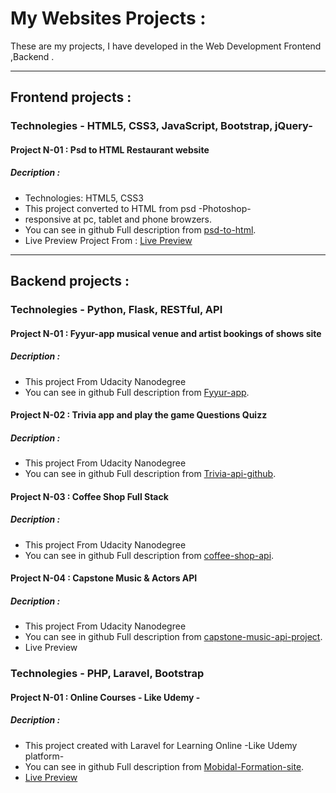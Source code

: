 # My Websites Projects :
These are my projects, I have developed in the Web Development Frontend ,Backend .
***
## Frontend projects :

### Technolegies - HTML5, CSS3, JavaScript, Bootstrap, jQuery-

#### Project N-01 : Psd to HTML Restaurant website
##### Decription :
- Technologies: HTML5, CSS3
- This project converted to HTML from psd -Photoshop-
- responsive at pc, tablet and phone browzers.
- You can see in github Full description from [psd-to-html](https://github.com/AissamYekhlef/psd-to-html).
- Live Preview Project From : [Live Preview](https://aissamyekhlef.github.io/psd-to-html/)
***
## Backend projects : 

### Technolegies - Python, Flask, RESTful, API
#### Project N-01 : Fyyur-app  musical venue and artist  bookings of shows site
##### Decription :
- This project From Udacity Nanodegree
- You can see in github Full description from [Fyyur-app](https://github.com/AissamYekhlef/FSND/tree/master/projects/01_fyyur/starter_code).

#### Project N-02 : Trivia app and play the game Questions Quizz
##### Decription :
- This project From Udacity Nanodegree
- You can see in github Full description from [Trivia-api-github](https://github.com/AissamYekhlef/FSND/tree/master/projects/02_trivia_api/starter).

#### Project N-03 : Coffee Shop Full Stack 
##### Decription :
- This project From Udacity Nanodegree
- You can see in github Full description from [coffee-shop-api](https://github.com/AissamYekhlef/FSND/tree/master/projects/03_coffee_shop_full_stack/starter_code).

#### Project N-04 : Capstone Music & Actors API 
##### Decription :
- This project From Udacity Nanodegree
- You can see in github Full description from [capstone-music-api-project](https://github.com/AissamYekhlef/capston-project-fsnd).
- Live Preview

### Technolegies - PHP, Laravel, Bootstrap

#### Project N-01 : Online Courses - Like Udemy -
##### Decription :
- This project created with Laravel for Learning Online -Like Udemy platform-
- You can see in github Full description from [Mobidal-Formation-site](https://github.com/AissamYekhlef/FormationsOnline).
- [Live Preview](http://mobidal-formations.herokuapp.com/)
